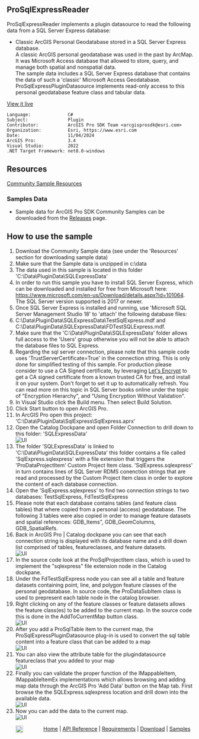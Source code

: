 ## ProSqlExpressReader

<!-- TODO: Write a brief abstract explaining this sample -->
ProSqlExpressReader implements a plugin datasource to read the following data from a SQL Server Express database:  
- Classic ArcGIS Personal Geodatabase stored in a SQL Server Express database.  
A classic ArcGIS personal geodatabase was used in the past by ArcMap. It was Microsoft Access database that allowed to store, query, and manage both spatial and nonspatial data.  
The sample data includes a SQL Server Express database that contains the data of such a 'classic' Microsoft Access Geodatabase.  
ProSqlExpressPluginDatasource implements read-only access to this personal geodatabase feature class and tabular data.  
  


<a href="https://pro.arcgis.com/en/pro-app/sdk/" target="_blank">View it live</a>

<!-- TODO: Fill this section below with metadata about this sample-->
```
Language:              C#
Subject:               Plugin
Contributor:           ArcGIS Pro SDK Team <arcgisprosdk@esri.com>
Organization:          Esri, https://www.esri.com
Date:                  11/04/2024
ArcGIS Pro:            3.4
Visual Studio:         2022
.NET Target Framework: net8.0-windows
```

## Resources

[Community Sample Resources](https://github.com/Esri/arcgis-pro-sdk-community-samples#resources)

### Samples Data

* Sample data for ArcGIS Pro SDK Community Samples can be downloaded from the [Releases](https://github.com/Esri/arcgis-pro-sdk-community-samples/releases) page.  

## How to use the sample
<!-- TODO: Explain how this sample can be used. To use images in this section, create the image file in your sample project's screenshots folder. Use relative url to link to this image using this syntax: ![My sample Image](FacePage/SampleImage.png) -->
1. Download the Community Sample data (see under the 'Resources' section for downloading sample data)
2. Make sure that the Sample data is unzipped in c:\data   
3. The data used in this sample is located in this folder 'C:\Data\PluginData\SQLExpressData'  
4. In order to run this sample you have to install SQL Server Express, which can be downloaded and installed for free from Microsoft here: https://www.microsoft.com/en-us/Download/details.aspx?id=101064.  The SQL Server version supported is 2017 or newer.    
5. Once SQL Server Express is installed and running, use 'Microsoft SQL Server Management Studio 18' to 'attach' the following database files:  
6. C:\Data\PluginData\SQLExpressData\TestSqlExpress.mdf and C:\Data\PluginData\SQLExpressData\FDTestSQLExpress.mdf.     
7. Make sure that the 'C:\Data\PluginData\SQLExpressData' folder allows full access to the 'Users' group otherwise you will not be able to attach the database files to SQL Express.  
8. Regarding the sql server connection, please note that this sample code uses 'TrustServerCertificate=True' in the connection string.  This is only done for simplified testing of this sample.  For production please consider to use a CA Signed certificate, by leveraging [Let's Encrypt](https://letsencrypt.org/) to get a CA signed certificate from a known trusted CA for free, and install it on your system. Don't forget to set it up to automatically refresh. You can read more on this topic in SQL Server books online under the topic of "Encryption Hierarchy", and "Using Encryption Without Validation".  
9. In Visual Studio click the Build menu. Then select Build Solution.  
10. Click Start button to open ArcGIS Pro.  
11. In ArcGIS Pro open this project: 'C:\Data\PluginData\SqlExpress\SqlExpress.aprx'  
12. Open the Catalog Dockpane and open Folder Connection to drill down to this folder: 'SQLExpressData'  
![UI](Screenshots/Screen1.png)    
13. The folder 'SQLExpressData' is linked to 'C:\Data\PluginData\SQLExpressData' this folder contains a file called 'SqlExpress.sqlexpress' with a file extension that triggers the 'ProDataProjectItem' Custom Project Item class. 'SqlExpress.sqlexpress' in turn contains lines of SQL Server RDMS conenction strings that are read and processed by the Custom Project Item class in order to explore the content of each database connection.  
14. Open the 'SqlExpress.sqlexpress' to find two connection strings to two databases: TestSqlExpress, FdTestSqlExpress  
15. Please note that each database contains tables (and feature class tables) that where copied from a personal (access) geodatabase.  The following 3 tables were also copied in order to manage feature datasets and spatial references: GDB_Items", GDB_GeomColumns, GDB_SpatialRefs.    
16. Back in ArcGIS Pro | Catalog dockpane you can see that each connection string is displayed with its database name and a drill down list comprised of tables, featureclasses, and feature datasets.  
![UI](Screenshots/Screen2.png)    
17. In the source code look at the ProSqlProjectItem class, which is used to implement the "sqlexpress" file extension node in the Catalog dockpane.  
18. Under the FdTestSqlExpress node you can see all a table and feature datasets containing point, line, and polygon feature classes of the personal geodatabase.  In source code, the ProDataSubItem class is used to prepresent each table node in the catalog browser.  
19. Right clicking on any of the feature classes or feature datasets allows the feature class(es) to be added to the current map.  In the source code this is done in the AddToCurrentMap button class.  
![UI](Screenshots/Screen3.png)    
20. After you add a ProSqlTable item to the current map, the ProSqlExpressPluginDatasource plug-in is used to convert the sql table content into a feature class that can be added to a map   
![UI](Screenshots/Screen4.png)   
21. You can also view the attribute table for the plugindatasource featureclass that you added to your map  
![UI](Screenshots/Screen5.png)   
22. Finally you can validate the proper function of the IMappableItem, IMappableItemEx implementations which allows browsing and adding map data through the ArcGIS Pro 'Add Data' button on the Map tab.  First browse the the SQLExpress.sqlexpress location and drill down into the available data.  
![UI](Screenshots/Screen6.png)   
23. Now you can add the data to the current map.    
![UI](Screenshots/Screen7.png)   
  

<!-- End -->

&nbsp;&nbsp;&nbsp;&nbsp;&nbsp;&nbsp;<img src="https://esri.github.io/arcgis-pro-sdk/images/ArcGISPro.png"  alt="ArcGIS Pro SDK for Microsoft .NET Framework" height = "20" width = "20" align="top"  >
&nbsp;&nbsp;&nbsp;&nbsp;&nbsp;&nbsp;&nbsp;&nbsp;&nbsp;&nbsp;&nbsp;&nbsp;
[Home](https://github.com/Esri/arcgis-pro-sdk/wiki) | <a href="https://pro.arcgis.com/en/pro-app/latest/sdk/api-reference" target="_blank">API Reference</a> | [Requirements](https://github.com/Esri/arcgis-pro-sdk/wiki#requirements) | [Download](https://github.com/Esri/arcgis-pro-sdk/wiki#installing-arcgis-pro-sdk-for-net) | <a href="https://github.com/esri/arcgis-pro-sdk-community-samples" target="_blank">Samples</a>
